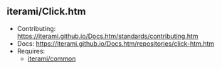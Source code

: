 iterami/Click.htm
-----------------

* Contributing: https://iterami.github.io/Docs.htm/standards/contributing.htm
* Docs: https://iterami.github.io/Docs.htm/repositories/click-htm.htm
* Requires:
  * [iterami/common](https://github.com/iterami/common)

